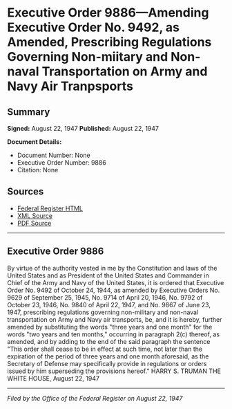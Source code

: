 # Executive Order 9886—Amending Executive Order No. 9492, as Amended, Prescribing Regulations Governing Non-miitary and Non-naval Transportation on Army and Navy Air Tranpsports

## Summary

**Signed:** August 22, 1947
**Published:** August 22, 1947

**Document Details:**
- Document Number: None
- Executive Order Number: 9886
- Citation: None

## Sources
- [Federal Register HTML](https://www.presidency.ucsb.edu/documents/executive-order-9886-amending-executive-order-no-9492-amended-prescribing-regulations)
- [XML Source](None)
- [PDF Source](None)

---

## Executive Order 9886

By virtue of the authority vested in me by the Constitution and laws of the United States and as President of the United States and Commander in Chief of the Army and Navy of the United States, it is ordered that Executive Order No. 9492 of October 24, 1944, as amended by Executive Orders No. 9629 of September 25, 1945, No. 9714 of April 20, 1946, No. 9792 of October 23, 1946, No. 9840 of April 22, 1947, and No. 9867 of June 23, 1947, prescribing regulations governing non-military and non-naval transportation on Army and Navy air transports, be, and it is hereby, further amended by substituting the words "three years and one month" for the words "two years and ten months," occurring in paragraph 2(c) thereof, as amended, and by adding to the end of the said paragraph the sentence "This order shall cease to be in effect at such time, not later than the expiration of the period of three years and one month aforesaid, as the Secretary of Defense may specifically provide in regulations or orders issued by him superseding the provisions hereof."
HARRY S. TRUMAN
THE WHITE HOUSE,
August 22, 1947

---

*Filed by the Office of the Federal Register on August 22, 1947*

